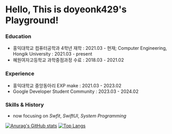 # Hello, This is doyeonk429's Playground!
### Education
- 홍익대학교 컴퓨터공학과 4학년 재학 : 2021.03 - 현재; Computer Engineering, Hongik University : 2021.03 - present
- 혜원여자고등학교 과학중점과정 수료 : 2018.03 - 2021.02

### Experience
- 홍익대학교 중앙동아리 EXP make : 2021.03 - 2023.02
- Google Developer Student Community : 2023.03 - 2024.02

### Skills & History
- now focusing on *Swfit*, *SwiftUI*, *System Programming*

[![Anurag's GitHub stats](https://github-readme-stats.vercel.app/api?username=doyeonk429&count_private=true&show_icons=true&theme=cobalt)](https://github.com/anuraghazra/github-readme-stats) [![Top Langs](https://github-readme-stats.vercel.app/api/top-langs/?username=doyeonk429&langs_count=10&layout=compact)](https://github.com/anuraghazra/github-readme-stats)
